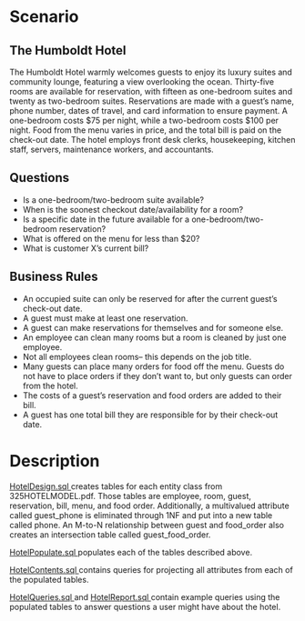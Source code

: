 # Scenario 
## The Humboldt Hotel
The Humboldt Hotel warmly welcomes guests to enjoy its luxury suites and community lounge, featuring a view overlooking the ocean. Thirty-five rooms are available for reservation, with fifteen as one-bedroom suites and twenty as two-bedroom suites. Reservations are made with a guest’s name, phone number, dates of travel, and card information to ensure payment. A one-bedroom costs $75 per night, while a two-bedroom costs $100 per night. Food from the menu varies in price, and the total bill is paid on the check-out date. The hotel employs front desk clerks, housekeeping, kitchen staff, servers, maintenance workers, and accountants. 

 ## Questions
- Is a one-bedroom/two-bedroom suite available? 
- When is the soonest checkout date/availability for a room?
- Is a specific date in the future available for a one-bedroom/two-bedroom reservation?
- What is offered on the menu for less than $20?
- What is customer X’s current bill?
  
## Business Rules
- An occupied suite can only be reserved for after the current guest’s check-out date.
- A guest must make at least one reservation.
- A guest can make reservations for themselves and for someone else. 
- An employee can clean many rooms but a room is cleaned by just one employee.
- Not all employees clean rooms– this depends on the job title.
- Many guests can place many orders for food off the menu. Guests do not have to place orders if they don’t want to, but only guests can order from the hotel.
- The costs of a guest’s reservation and food orders are added to their bill.
- A guest has one total bill they are responsible for by their check-out date.

# Description
<ins> HotelDesign.sql </ins> creates tables for each entity class from 325HOTELMODEL.pdf. Those tables are employee, room, guest, reservation, bill, menu, and food order. Additionally, a multivalued attribute called guest_phone is eliminated through 1NF and put into a new table called phone. An M-to-N relationship between guest and food_order also creates an intersection table called guest_food_order. 

<ins> HotelPopulate.sql </ins> populates each of the tables described above.

<ins> HotelContents.sql </ins> contains queries for projecting all attributes from each of the populated tables. 

<ins> HotelQueries.sql </ins> and <ins> HotelReport.sql </ins> contain example queries using the populated tables to answer questions a user might have about the hotel.
